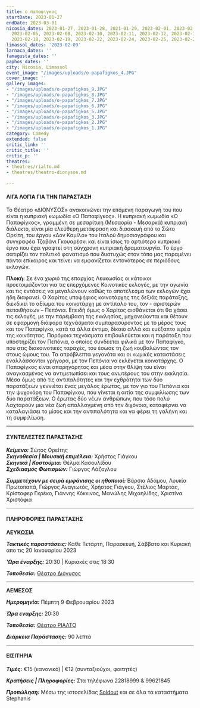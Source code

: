 ```yaml
---
title: ο παπαφιγκος
startDate: 2023-01-27
endDate: 2023-03-01
nicosia_dates: 2023-01-27, 2023-01-28, 2021-01-29, 2023-02-01, 2023-02-03, 2023-02-04,
  2023-02-05, 2023-02-08, 2023-02-10, 2023-02-11, 2023-02-12, 2023-02-15, 2023-02-17,
  2023-02-18, 2023-02-19, 2023-02-22, 2023-02-24, 2023-02-25, 2023-02-26, 2023-03-01
limassol_dates: '2023-02-09'
larnaca_dates: ''
famagusta_dates: ''
paphos_dates: ''
city: Nicosia, Limassol
event_image: "/images/uploads/o-papafigkos_4.JPG"
cover_image: ''
gallery_images:
- "/images/uploads/o-papafigkos_9.JPG"
- "/images/uploads/o-papafigkos_8.JPG"
- "/images/uploads/o-papafigkos_7.JPG"
- "/images/uploads/o-papafigkos_6.JPG"
- "/images/uploads/o-papafigkos_5.JPG"
- "/images/uploads/o-papafigkos_3.JPG"
- "/images/uploads/o-papafigkos_2.JPG"
- "/images/uploads/o-papafigkos_1.JPG"
category: Comedy
extended: false
critic_link: ''
critic_title: ''
critic_p: ''
theatres:
- theatres/rialto.md
- theatres/theatro-dionysos.md

---
```

#### ΛΙΓΑ ΛΟΓΙΑ ΓΙΑ ΤΗΝ ΠΑΡΑΣΤΑΣΗ

Το Θέατρο «ΔΙΟΝΥΣΟΣ» ανακοινώνει την επόμενη παραγωγή του που είναι η κυπριακή κωμωδία «Ο Παπαφίγκος». Η κυπριακή κωμωδία «Ο Παπαφίγκος», γραμμένη σε μεσαρίτικη (Μεσαορία - Μεσαρκά) κυπριακή διάλεκτο, είναι μία ελεύθερη μετάφραση και διασκευή από το Σώτο Ορείτη, του έργου «Δον Καμίλο» του Ιταλού δημοσιογράφου και συγγραφέα Τζοβάνι Γκουαρέσκι και είναι ίσως το αρτιότερο κυπριακό έργο που έχει γραφτεί στη σύγχρονη κυπριακή δραματουργία. Το έργο σατιρίζει τον πολιτικό φανατισμό που δυστυχώς στον τόπο μας παραμένει πάντα επίκαιρος και τείνει να εμφανίζεται εντονότερος σε περιόδους εκλογών.

**Πλοκή:** Σε ένα χωριό της επαρχίας Λευκωσίας οι κάτοικοι προετοιμάζονται για τις επερχόμενες Κοινοτικές εκλογές, με την αγωνία και τις εντάσεις να μεγαλώνουν καθώς το αποτέλεσμα των εκλογών έχει ήδη διαφανεί. Ο Χαρίτος υποψήφιος κοινοτάρχης της δεξιάς παράταξης, διεκδικεί το αξίωμα του κοινοτάρχη με αντίπαλο του, τον - αριστερών πεποιθήσεων – Πεπόνια. Επειδή όμως ο Χαρίτος αισθάνεται ότι θα χάσει τις εκλογές, με την παρέμβαση της εκκλησίας, μηχανεύονται και θέτουν σε εφαρμογή διάφορα τεχνάσματα συμπαρασύροντας με το μέρος τους και τον Παπαφίγκο, κατά τα άλλα έντιμο, δίκαιο αλλά και ευέξαπτο ιερέα της κοινότητας. Παρόμοια τεχνάσματα επιβουλεύεται και η παράταξη που υποστηρίζει τον Πεπόνια, ο οποίος συνδέεται φιλικά με τον Παπαφίγκο, που στις διακοινοτικές ταραχές, του έσωσε τη ζωή κουβαλώντας τον στους ώμους του. Τα απρόβλεπτα γεγονότα και οι κωμικές καταστάσεις εναλλάσσονται γρήγορα, με τον Πεπόνια να εκλέγεται κοινοτάρχης. Ο Παπαφίγκος είναι απαρηγόρητος και μέσα στην θλίψη του είναι αναγκασμένος να αντιμετωπίσει και τους ανωτέρους του στην εκκλησία. Μέσα όμως από τις αντιπαλότητες και την εχθρότητα των δύο παρατάξεων γεννιέται ένας μεγάλος έρωτας, με τον γιο του Πεπόνια και την ψυχοκόρη του Παπαφίγκου, που γίνεται η αιτία της συμφιλίωσης των δύο παρατάξεων. Ο έρωτας δύο νέων ανθρώπων, που τόσο πολύ λαχταρούν μια νέα ζωή απαλλαγμένη από την διχόνοια, καταφέρνει να καταλαγιάσει το μίσος και την αντιπαλότητα και να φέρει τη γαλήνη και τη συμφιλίωση.

***

#### ΣΥΝΤΕΛΕΣΤΕΣ ΠΑΡΑΣΤΑΣΗΣ

**_Κείμενο:_** Σώτος Ορείτης  
**_Σκηνοθεσία | Μουσική επιμέλεια:_** Χρήστος Γιάγκου  
**_Σκηνικά | Κοστούμια:_** Θέλμα Κασουλίδου  
**_Σχεδιασμός Φωτισμών:_** Γιώργος Λάζογλου

**_Συμμετέχουν με σειρά εμφάνισης οι ηθοποιοί:_** Βάρσια Αδάμου, Λουκία Πρωτοπαπά, Γιώργος Αναγιωτός, Χρήστος Γιάγκου, Στέλιος Μαρτάς, Κρίστοφερ Γκρέκο, Γιάννης Κόκκινος, Μανώλης Μιχαηλίδης, Χριστίνα Χριστόφια

***

#### ΠΛΗΡΟΦΟΡΙΕΣ ΠΑΡΑΣΤΑΣΗΣ

**ΛΕΥΚΩΣΙΑ**

**_Τακτικές παραστάσεις:_** Κάθε Τετάρτη, Παρασκευή, Σάββατο και Κυριακή απο τις 20 Ιανουαρίου 2023

**_'Ωρα έναρξης:_** 20:30 | Κυριακές στις 18:30

**_Τοποθεσία:_** [Θέατρο Διόνυσος](?#map)

***

**ΛΕΜΕΣΟΣ**

**_Ημερομηνία:_** Πέμπτη 9 Φεβρουαρίου 2023

**_Ώρα εναρξης:_** 20:30

**_Τοποθεσία:_** [Θέατρο ΡΙΑΛΤΟ](?#map)

**_Διάρκεια Παράστασης:_** 90 λεπτά

***

#### ΕΙΣΙΤΗΡΙΑ

**_Τιμές:_** €15 (κανονικό) | €12 (συνταξιούχοι, φοιτητές)

**_Κρατήσεις | Πληροφορίες:_** Στα τηλέφωνα 22818999 & 99621845

**_Προπώληση:_** Μέσω της ιστοσελίδας [Soldout](https://www.soldoutticketbox.com/o-papafigkos-dionysos-2023/?lang=en) και σε όλα τα καταστήματα Stephanis